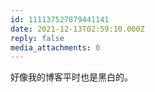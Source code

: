 ```yaml
---
id: 111137527879441141
date: 2021-12-13T02:59:10.000Z
reply: false
media_attachments: 0
---
```


好像我的博客平时也是黑白的。

